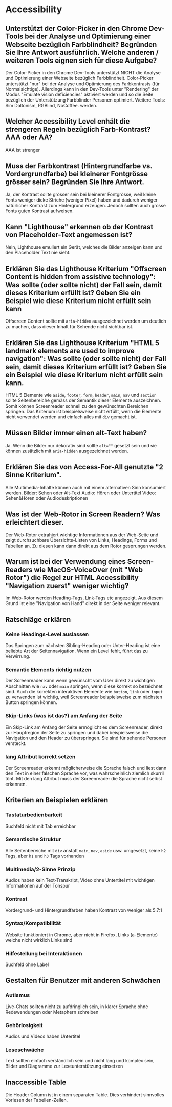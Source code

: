 # Accessibility
## Unterstützt der Color-Picker in den Chrome Dev-Tools bei der Analyse und Optimierung einer Webseite bezüglich Farbblindheit? Begründen Sie Ihre Antwort ausführlich. Welche anderen / weiteren Tools eignen sich für diese Aufgabe?
Der Color-Picker in den Chrome Dev-Tools unterstützt NICHT die Analyse und Optimierung einer Webseite bezüglich Farbblindheit. Color-Picker unterstützt "nur" bei der Analyse und Optimierung des Farbkontrasts (für Normalsichtige). Allerdings kann in den Dev-Tools unter "Rendering" der Modus "Emulate vision deficiencies" aktiviert werden und so die Seite bezüglich der Unterstützung Farbblinder Personen optimiert. Weitere Tools: Sim Daltonism, RGBlind, NoCoffee. werden.
## Welcher Accessibility Level enhält die strengeren Regeln bezüglich Farb-Kontrast? AAA oder AA?
AAA ist strenger
## Muss der Farbkontrast (Hintergrundfarbe vs. Vordergrundfarbe) bei kleinerer Fontgrösse grösser sein? Begründen Sie Ihre Antwort.
Ja, der Kontrast sollte grösser sein bei kleinerer Fontgrösse, weil kleine Fonts weniger dicke Striche (weniger Pixel) haben und dadurch weniger natürlicher Kontrast zum Hintergrund erzeugen. Jedoch sollten auch grosse Fonts guten Kontrast aufweisen.
## Kann "Lighthouse" erkennen ob der Kontrast von Placeholder-Text angemessen ist?
Nein, Lighthouse emuliert ein Gerät, welches die Bilder anzeigen kann und den Placeholder Text nie sieht.
## Erklären Sie das Lighthouse Kriterium "Offscreen Content is hidden from assistive technology": Was sollte (oder sollte nicht) der Fall sein, damit dieses Kriterium erfüllt ist? Geben Sie ein Beispiel wie diese Kriterium nicht erfüllt sein kann
Offscreen Content sollte mit `aria-hidden` ausgezeichnet werden um deutlich zu machen, dass dieser Inhalt für Sehende nicht sichtbar ist.
## Erklären Sie das Lighthouse Kriterium "HTML 5 landmark elements are used to improve navigation": Was sollte (oder sollte nicht) der Fall sein, damit dieses Kriterium erfüllt ist? Geben Sie ein Beispiel wie diese Kriterium nicht erfüllt sein kann.
HTML 5 Elemente wie `aside`, `footer`, `form`, `header`, `main`, `nav` und `section` sollte Seitenbereiche gemäss der Semantik dieser Elemente auszeichnen. Somit können Screenreader schnell zu den gewünschten Bereichen springen. Das Kriterium ist beispielsweise nicht erfüllt, wenn die Elemente nicht verwendet werden und einfach alles mit `div` gemacht ist.
## Müssen Bilder immer einen alt-Text haben?
Ja. Wenn die Bilder nur dekorativ sind sollte `alt=""` gesetzt sein und sie können zusätzlich mit `aria-hidden` ausgezeichnet werden.
## Erklären Sie das von Access-For-All genutzte "2 Sinne Kriterium".
Alle Multimedia-Inhalte können auch mit einem alternativen Sinn konsumiert werden.
Bilder: Sehen oder Alt-Text
Audio: Hören oder Untertitel
Video: Sehen&Hören oder Audiodeskriptionen
## Was ist der Web-Rotor in Screen Readern? Was erleichtert dieser.
Der Web-Rotor extrahiert wichtige Informationen aus der Web-Seite und zeigt durchsuchbare Übersichts-Listen von Links, Headings, Forms und Tabellen an. Zu diesen kann dann direkt aus dem Rotor gesprungen werden.
## Warum ist bei der Verwendung eines Screen-Readers wie MacOS-VoiceOver (mit "Web Rotor") die Regel zur HTML Accessibility "Navigation zuerst" weniger wichtig?
Im Web-Rotor werden Heading-Tags, Link-Tags etc angezeigt. Aus diesem Grund ist eine "Navigation von Hand" direkt in der Seite weniger relevant.
## Ratschläge erklären
### Keine Headings-Level auslassen
Das Springen zum nächsten Sibling-Heading oder Unter-Heading ist eine beliebte Art der Seitennavigation. Wenn ein Level fehlt, führt das zu Verwirrung.
### Semantic Elements richtig nutzen
Der Screenreader kann wenn gewünscht vom User direkt zu wichtigen Abschnitten wie `nav` oder `main` springen, wenn diese korrekt so bezeichnet sind. Auch die korrekten interaktiven Elemente wie `button`, `link` oder `input` zu verwenden ist wichtig, weil Screenreader beispielsweise zum nächsten Button springen können.
### Skip-Links (was ist das?) am Anfang der Seite
Ein Skip-Link am Anfang der Seite ermöglicht es dem Screenreader, direkt zur Hauptregion der Seite zu springen und dabei beispielsweise die Navigation und den Header zu überspringen. Sie sind für sehende Personen versteckt.
### lang Attribut korrekt setzen
Der Screenreader erkennt möglicherweise die Sprache falsch und liest dann den Text in einer falschen Sprache vor, was wahrscheinlich ziemlich skurril tönt. Mit den lang Attribut muss der Screenreader die Sprache nicht selbst erkennen.
## Kriterien an Beispielen erklären
### Tastaturbedienbarkeit
Suchfeld nicht mit Tab erreichbar
### Semantische Struktur
Alle Seitenbereiche mit `div` anstatt `main`, `nav`, `aside` usw. umgesetzt, keine `h2` Tags, aber `h1` und `h3` Tags vorhanden
### Multimedia/2-Sinne Prinzip
Audios haben kein Text-Transkript, Video ohne Untertitel mit wichtigen Informationen auf der Tonspur
### Kontrast
Vordergrund- und Hintergrundfarben haben Kontrast von weniger als 5.7:1
### Syntax/Kompatibilität
Website funktioniert in Chrome, aber nicht in Firefox, Links (a-Elemente) welche nicht wirklich Links sind
### Hilfestellung bei Interaktionen
Suchfeld ohne Label
## Gestalten für Benutzer mit anderen Schwächen
### Autismus
Live-Chats sollten nicht zu aufdringlich sein, in klarer Sprache ohne Redewendungen oder Metaphern schreiben
### Gehörlosigkeit
Audios und Videos haben Untertitel
### Leseschwäche
Text sollten einfach verständlich sein und nicht lang und komplex sein, Bilder und Diagramme zur Leseunterstützung einsetzen
## Inaccessible Table
Die Header Column ist in einem separaten Table. Dies verhindert sinnvolles Vorlesen der Tabellen-Zellen.
